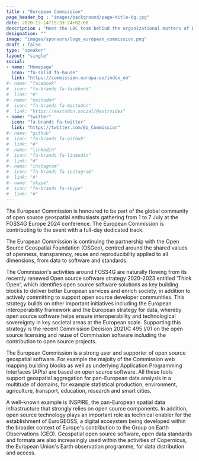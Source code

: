 ```yaml
---
title : "European Commission"
page_header_bg : "images/background/page-title-bg.jpg"
date: 2020-12-14T15:33:24+02:00
description : "Meet the LOC team behind the organizational matters of FOSS4G Europe 2024."
designation: ""
image: "images/sponsors/logo_european_commission.png"
draft : false
type: "speaker"
layout: "single"
social:
- name: "Homepage"
  icon: "fa-solid fa-house"
  link: "https://commission.europa.eu/index_en"
#- name: "facebook"
#  icon: "fa-brands fa-facebook"
#  link: "#"
#- name: "mastodon"
#  icon: "fa-brands fa-mastodon"
#  link: "https://mastodon.social/@astroidex"
- name: "twitter"
  icon: "fa-brands fa-twitter"
  link: "https://twitter.com/EU_Commission"
#- name: "github"
#  icon: "fa-brands fa-github"
#  link: "#"
#- name: "linkedin"
#  icon: "fa-brands fa-linkedin"
#  link: "#"
#- name: "instagram"
#  icon: "fa-brands fa-instagram"
#  link: "#"
#- name: "skype"
#  icon: "fa-brands fa-skype"
#  link: "#"
---
```

The European Commission is honoured to be part of the global community of
open source geospatial enthusiasts gathering from 1 to 7 July at the
FOSS4G Europe 2024 conference. The European Commission is contributing
to the event with a full-day dedicated track.

The European Commission is continuing the partnership with the
Open Source Geospatial Foundation (OSGeo), centred around the shared values
of openness, transparency, reuse and reproducibility applied to all dimensions,
from data to software and standards.

The Commission's activities around FOSS4G are naturally flowing from its
recently renewed Open source software strategy 2020-2023 entitled
'Think Open', which identifies open source software solutions as key
building blocks to deliver better European services and enrich society,
in addition to actively committing to support open source developer communities.
This strategy builds on other important initiatives including the European
interoperability framework and the European strategy for data, whereby open
source software helps ensure interoperability and technological sovereignty in
key societal areas at the European scale. Supporting this strategy is the
recent Commission Decision 2021/C 495 I/01 on the open source licensing and
reuse of Commission software including the contribution to open source projects.

The European Commission is a strong user and supporter of open source
geospatial software. For example the majoity of the Commission web mapping
building blocks as well as underlying Application Programming Interfaces (APIs)
are based on open source software. All these tools support geospatial
aggregation for pan-European data analysis in a multitude of domains,
for example statistical production, environment, agriculture, transport,
education, research and smart cities.

A well-known example is INSPIRE, the pan-European spatial data infrastructure
that strongly relies on open source components. In addition, open source
technology plays an important role as technical enabler for the establishment
of EuroGEOSS, a digital ecosystem being developed within the broader context
of Europe's contribution to the Group on Earth Observations (GEO). Geospatial
open source software, open data standards and formats are also increasingly
used within the activities of Copernicus, the European Union's Earth
observation programme, for data distribution and access.
